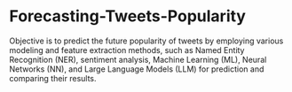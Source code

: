 # Forecasting-Tweets-Popularity
Objective is to predict the future popularity of tweets by employing various modeling and feature extraction methods, such as Named Entity Recognition (NER), sentiment analysis, Machine Learning (ML), Neural Networks (NN), and Large Language Models (LLM) for prediction and comparing their results. 
